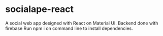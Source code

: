 # socialape-react
A social web app designed with React on Material UI. Backend done with firebase
Run npm i on command line to install dependencies.
